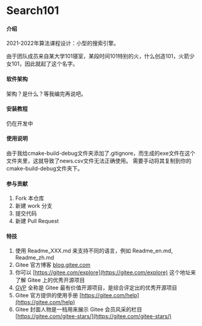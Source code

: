 # Search101

#### 介绍
2021-2022年算法课程设计：小型的搜索引擎。

由于团队成员来自某大学101寝室，某段时间101特别的火，什么创造101，火箭少女101，因此就起了这个名字。

#### 软件架构

架构？是什么？等我编完再说吧。

#### 安装教程

仍在开发中

#### 使用说明

由于我给cmake-build-debug文件夹添加了.gitignore，而生成的exe文件在这个文件夹里，这就导致了news.csv文件无法正确使用。
需要手动将其复制到你的cmake-build-debug文件夹下。

#### 参与贡献

1.  Fork 本仓库
2.  新建 work 分支
3.  提交代码
4.  新建 Pull Request


#### 特技

1.  使用 Readme\_XXX.md 来支持不同的语言，例如 Readme\_en.md, Readme\_zh.md
2.  Gitee 官方博客 [blog.gitee.com](https://blog.gitee.com)
3.  你可以 [https://gitee.com/explore](https://gitee.com/explore) 这个地址来了解 Gitee 上的优秀开源项目
4.  [GVP](https://gitee.com/gvp) 全称是 Gitee 最有价值开源项目，是综合评定出的优秀开源项目
5.  Gitee 官方提供的使用手册 [https://gitee.com/help](https://gitee.com/help)
6.  Gitee 封面人物是一档用来展示 Gitee 会员风采的栏目 [https://gitee.com/gitee-stars/](https://gitee.com/gitee-stars/)
